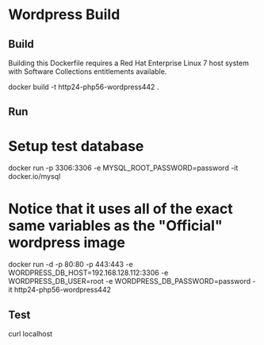 Wordpress Build
======================================

Build
-----

Building this Dockerfile requires a Red Hat Enterprise Linux 7 host
system with Software Collections entitlements available.

docker build -t http24-php56-wordpress442 .

Run
---

# Setup test database
docker run -p 3306:3306 -e MYSQL_ROOT_PASSWORD=password -it docker.io/mysql

# Notice that it uses all of the exact same variables as the "Official" wordpress image
docker run -d -p 80:80 -p 443:443 -e WORDPRESS_DB_HOST=192.168.128.112:3306 -e WORDPRESS_DB_USER=root -e WORDPRESS_DB_PASSWORD=password -it http24-php56-wordpress442

Test
----
curl localhost
